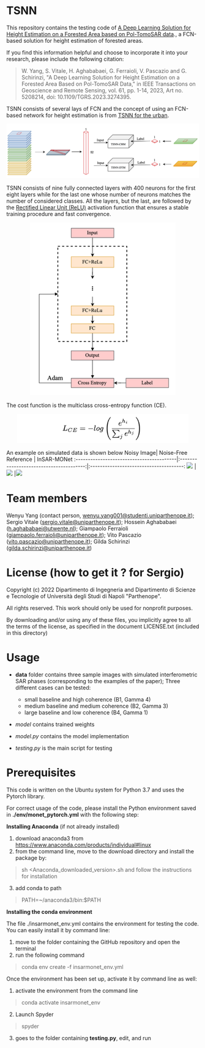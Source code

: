 # TSNN
This repository contains the testing code of [A Deep Learning Solution for Height Estimation on
a Forested Area based on Pol-TomoSAR data](https://ieeexplore.ieee.org/abstract/document/10121647)., a FCN-based solution for height estimation of forested areas.

If you find this information helpful and choose to incorporate it into your research, please include the following citation:
> W. Yang, S. Vitale, H. Aghababaei, G. Ferraioli, V. Pascazio and G. Schirinzi, "A Deep Learning Solution for Height Estimation on a Forested Area Based on Pol-TomoSAR Data," in IEEE Transactions on Geoscience and Remote Sensing, vol. 61, pp. 1-14, 2023, Art no. 5208214, doi: 10.1109/TGRS.2023.3274395.


TSNN consists of several lays of FCN and the concept of using an FCN-based network for height estimation is from [TSNN for the urban](https://ieeexplore.ieee.org/abstract/document/8900616). 
<p align="center">
 <img src="images/workflow.png" width="800">
</p>

TSNN consists of nine fully connected layers with 400 neurons for the first eight layers while for the last one whose number of neurons matches the number of considered classes. All the layers, but the last, are followed by the [Rectified Linear Unit (ReLU)](https://proceedings.neurips.cc/paper/2012/hash/c399862d3b9d6b76c8436e924a68c45b-Abstract.html) activation function that ensures a stable training procedure and fast convergence.

<p align="center">
<img src="images/architecture.png" width=380> 
</p>

The cost function is the multiclass cross-entropy function (CE).

<p align="center">
<img src="images/ce.png" width=450> 
</p>


An example on simulated data is shown below
Noisy Image| Noise-Free Reference | InSAR-MONet 
:-----------------------------------------|:---------------------------------------:|:--------------------------------------:
<img src="https://user-images.githubusercontent.com/36993034/197556940-3af2a154-d82d-4df3-b18d-bd37b0258bd7.png" width="150"> |<img src="https://user-images.githubusercontent.com/36993034/197557009-a407aea1-8f7c-41a5-834c-87066edace1e.png" width="150"> |<img src="https://user-images.githubusercontent.com/36993034/197557074-e7566a82-f0bf-4853-9776-8ef22aa77c82.png" width="150">

# Team members
 Wenyu Yang (contact person, wenyu.yang001@studenti.uniparthenope.it);
 Sergio Vitale (sergio.vitale@uniparthenope.it);
 Hossein Aghababaei (h.aghababaei@utwente.nl);
 Giampaolo Ferraioli (giampaolo.ferraioli@uniparthenope.it);
 Vito Pascazio (vito.pascazio@uniparthenope.it);
 Gilda  Schirinzi (gilda.schirinzi@uniparthenope.it)

 
# License (how to get it ? for Sergio)
Copyright (c) 2022 Dipartimento di Ingegneria and Dipartimento di Scienze e Tecnologie of Università degli Studi di Napoli "Parthenope".

All rights reserved. This work should only be used for nonprofit purposes.

By downloading and/or using any of these files, you implicitly agree to all the
terms of the license, as specified in the document LICENSE.txt
(included in this directory)

# Usage 
* **data** folder contains three sample images with simulated interferometric SAR phases (corresponding to the examples of the paper);
Three different cases can be tested:
     * small baseline and high coherence (B1, Gamma 4)
     * medium baseline and medium coherence (B2, Gamma 3)
     * large baseline and low coherence (B4, Gamma 1)

* *model* contains trained weights
* *model.py* contains the model implementation
* *testing.py* is the main script for testing

# Prerequisites
This code is written on the Ubuntu system for Python 3.7 and uses the Pytorch library.

For correct usage of the code, please install the Python environment saved in **./env/monet_pytorch.yml** with the following step:

**Installing Anaconda** (if not already installed)

1. download anaconda3 from https://www.anaconda.com/products/individual#linux
2. from the command line, move to the download directory and install the package by:
> sh <Anaconda_downloaded_version>.sh 
and follow the instructions for installation
3. add conda to path
> PATH=~/anaconda3/bin:$PATH

**Installing the conda environment**

The file ./insarmonet_env.yml contains the environment for testing the code. You can easily install it by command line:

1. move to the folder containing the GitHub repository and open the terminal
2. run the following command
 > conda env create -f insarmonet_env.yml


Once the environment has been set up, activate it by command line as well:

1. activate the environment from the command line

> conda activate insarmonet_env

2. Launch Spyder

> spyder

3. goes to the folder containing **testing.py**, edit, and run



